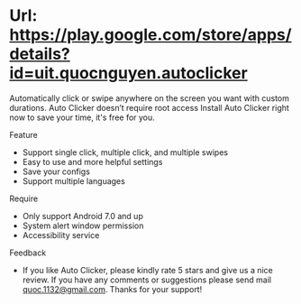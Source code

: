 # Url: https://play.google.com/store/apps/details?id=uit.quocnguyen.autoclicker

Automatically click or swipe anywhere on the screen you want with custom durations.
Auto Clicker doesn’t require root access
Install Auto Clicker right now to save your time, it's free for you.

Feature
- Support single click, multiple click, and multiple swipes
- Easy to use and more helpful settings
- Save your configs
- Support multiple languages

Require
- Only support Android 7.0 and up
- System alert window permission
- Accessibility service

Feedback
- If you like Auto Clicker, please kindly rate 5 stars and give us a nice review.
If you have any comments or suggestions please send mail quoc.1132@gmail.com. Thanks for your support!

